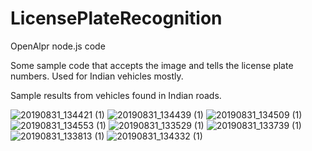 # LicensePlateRecognition
OpenAlpr node.js code

Some sample code that accepts the image and tells the license plate numbers.
Used for Indian vehicles mostly.

Sample results from vehicles found in Indian roads.


![20190831_134421 (1)](https://user-images.githubusercontent.com/14288989/66461539-df11f200-ea96-11e9-84e7-c3061b59e0a2.jpg)
![20190831_134439 (1)](https://user-images.githubusercontent.com/14288989/66461540-dfaa8880-ea96-11e9-9e67-c0c01c978377.jpg)
![20190831_134509 (1)](https://user-images.githubusercontent.com/14288989/66461541-dfaa8880-ea96-11e9-8937-3bc95fbcc280.jpg)
![20190831_134553 (1)](https://user-images.githubusercontent.com/14288989/66461542-dfaa8880-ea96-11e9-8a48-7a2e4b6d1156.jpg)
![20190831_133529 (1)](https://user-images.githubusercontent.com/14288989/66461422-a245fb00-ea96-11e9-85b8-08be73ddf2dc.jpg)
![20190831_133739 (1)](https://user-images.githubusercontent.com/14288989/66461424-a2de9180-ea96-11e9-9e99-b121916406d6.jpg)
![20190831_133813 (1)](https://user-images.githubusercontent.com/14288989/66461425-a2de9180-ea96-11e9-8bde-4bc4187b3e02.jpg)
![20190831_134332 (1)](https://user-images.githubusercontent.com/14288989/66461426-a2de9180-ea96-11e9-920b-523ddc32c529.jpg)

